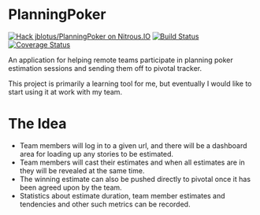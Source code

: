 PlanningPoker
=============
[![Hack jblotus/PlanningPoker on Nitrous.IO](https://d3o0mnbgv6k92a.cloudfront.net/assets/hack-l-v1-3cc067e71372f6045e1949af9d96095b.png)](https://www.nitrous.io/hack_button?source=embed&runtime=php&repo=jblotus%2FPlanningPoker)
[![Build Status](https://travis-ci.org/jblotus/PlanningPoker.svg?branch=master)](https://travis-ci.org/jblotus/PlanningPoker)
[![Coverage Status](https://coveralls.io/repos/jblotus/PlanningPoker/badge.png)](https://coveralls.io/r/jblotus/PlanningPoker)

An application for helping remote teams participate in planning poker estimation sessions and sending them off to pivotal tracker.

This project is primarily a learning tool for me, but eventually I would like to start using it at work with my team.

The Idea
========

- Team members will log in to a given url, and there will be a dashboard area for loading up any stories to be estimated.
- Team members will cast their estimates and when all estimates are in they will be revealed at the same time.
- The winning estimate can also be pushed directly to pivotal once it has been agreed upon by the team.
- Statistics about estimate duration, team member estimates and tendencies and other such metrics can be recorded.
